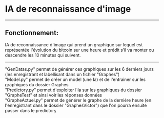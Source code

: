 # IA de reconnaissance d'image
***
## Fonctionnement:
IA de reconnaissance d'image qui prend un graphique sur lequel est représentée l'évolution du bitcoin sur une heure et prédit s'il va monter ou descendre les 10 minutes qui suivent.

***
"GenDatas.py" permet de générer ces graphiques sur les 6 derniers jours (les enregistrant et labellisant dans un fichier "Graphes")  
"Model.py" permet de créer un model (une Ia) et de l'entrainer sur les graphiques du dossier Graphes  
"Predictory.py" permet d'exploiter l'Ia sur les graphiques du dossier "GrapheTest" et ainsi voir les réponses données  
"GrapheActuel.py" permet de générer le graphe de la dernière heure (en l'enregistrant dans le dossier "GraphesVictor") que l'on pourra ensuite passer dans le predictory
